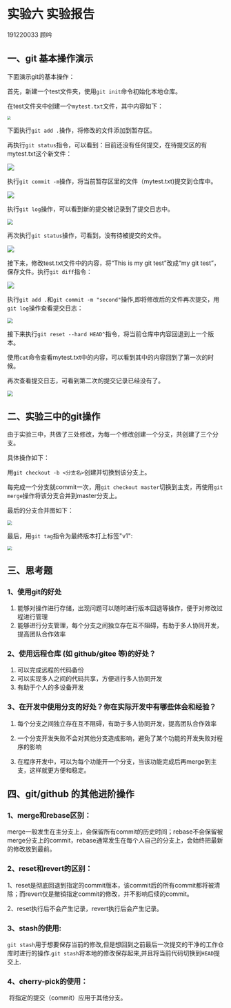 # 实验六 实验报告

191220033 顾吟



## 一、git 基本操作演示

下面演示git的基本操作：

首先，新建一个test文件夹，使用`git init`命令初始化本地仓库。

在test文件夹中创建一个`mytest.txt`文件，其中内容如下：

<img src="./ref/1.png" style="zoom:50%;" />

下面执行`git add .`操作，将修改的文件添加到暂存区。

再执行`git status`指令，可以看到：目前还没有任何提交，在待提交区的有mytest.txt这个新文件：

![](./ref/2.png)

执行`git commit -m`操作，将当前暂存区里的文件（mytest.txt)提交到仓库中。

![](./ref/3.png)

执行`git log`操作，可以看到新的提交被记录到了提交日志中。

<img src="./ref/4.png" style="zoom: 80%;" />

再次执行`git status`操作，可看到，没有待被提交的文件。

![](./ref/5.png)

接下来，修改test.txt文件中的内容，将“This is my git test”改成“my git test”，保存文件。执行`git diff`指令：

![](./ref/6.png)

执行`git add .`和`git commit -m "second"`操作,即将修改后的文件再次提交，用`git log`操作查看提交日志：

<img src="./ref/7.png" style="zoom:80%;" />

接下来执行`git reset --hard HEAD^`指令，将当前仓库中内容回退到上一个版本。

使用`cat`命令查看mytest.txt中的内容，可以看到其中的内容回到了第一次的时候。

再次查看提交日志，可看到第二次的提交记录已经没有了。

<img src="./ref/8.png" style="zoom:80%;" />



## 二、实验三中的git操作

由于实验三中，共做了三处修改，为每一个修改创建一个分支，共创建了三个分支。

具体操作如下：

用`git checkout -b <分支名>`创建并切换到该分支上。

每完成一个分支就commit一次，用`git checkout master`切换到主支，再使用`git merge`操作将该分支合并到master分支上。

最后的分支合并图如下：

<img src="./ref/9.png" style="zoom: 67%;" />

最后，用`git tag`指令为最终版本打上标签"v1":

<img src="./ref/10.png" style="zoom: 67%;" />



## 三、思考题

### 1、使用git的好处

1. 能够对操作进行存储，出现问题可以随时进行版本回退等操作，便于对修改过程进行管理
2. 能够进行分支管理，每个分支之间独立存在互不阻碍，有助于多人协同开发，提高团队合作效率

### 2、使用远程仓库 (如 github/gitee 等)的好处？

1. 可以完成远程的代码备份
2. 可以实现多人之间的代码共享，方便进行多人协同开发
3. 有助于个人的多设备开发

### 3、在开发中使用分支的好处？你在实际开发中有哪些体会和经验？

1. 每个分支之间独立存在互不阻碍，有助于多人协同开发，提高团队合作效率

2. 一个分支开发失败不会对其他分支造成影响，避免了某个功能的开发失败对程序的影响

3. 在程序开发中，可以为每个功能开一个分支，当该功能完成后再merge到主支，这样就更方便和稳定。

   

## 四、git/github 的其他进阶操作

### 1、merge和rebase区别：

merge一般发生在主分支上，会保留所有commit的历史时间；rebase不会保留被merge分支上的commit，rebase通常发生在每个人自己的分支上，会始终把最新的修改放到最前。

### 2、reset和revert的区别：

1、reset是彻底回退到指定的commit版本，该commit后的所有commit都将被清除；而revert仅是撤销指定commit的修改，并不影响后续的commit。

2、reset执行后不会产生记录，revert执行后会产生记录。

### 3、stash的使用: 

​	`git stash`用于想要保存当前的修改,但是想回到之前最后一次提交的干净的工作仓库时进行的操作.`git stash`将本地的修改保存起来,并且将当前代码切换到`HEAD`提交上.

### 4、cherry-pick的使用：

​	将指定的提交（commit）应用于其他分支。



